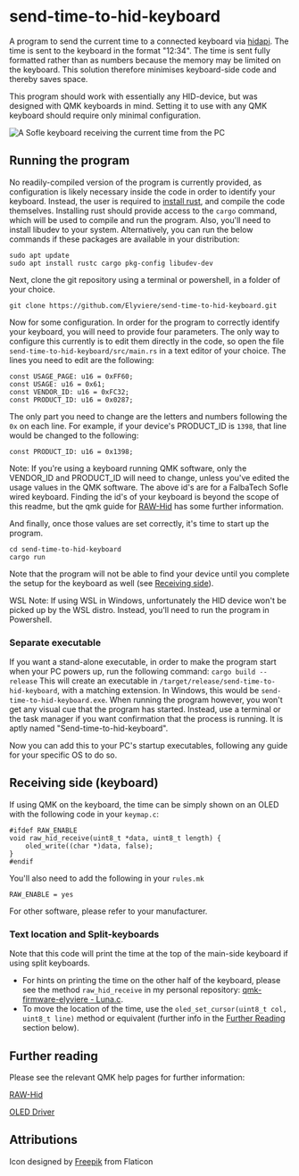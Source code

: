 # send-time-to-hid-keyboard

A program to send the current time to a connected keyboard via [hidapi](https://docs.rs/hidapi/latest/hidapi/). The time is sent to the keyboard in the format "12:34". The time is sent fully formatted rather than as numbers because the memory may be limited on the keyboard. This solution therefore minimises keyboard-side code and thereby saves space.

This program should work with essentially any HID-device, but was designed with QMK keyboards in mind. Setting it to use with any QMK keyboard should require only minimal configuration.

![A Sofle keyboard receiving the current time from the PC](https://github.com/Elyviere/send-time-to-hid-keyboard/assets/23457506/eb770a1f-f3b7-4318-a23d-0f0966f0e319)

## Running the program
No readily-compiled version of the program is currently provided, as configuration is likely necessary inside the code in order to identify your keyboard. Instead, the user is required to [install rust](https://www.rust-lang.org/tools/install), and compile the code themselves. Installing rust should provide access to the `cargo` command, which will be used to compile and run the program. Also, you'll need to install libudev to your system. Alternatively, you can run the below commands if these packages are available in your distribution:
```
sudo apt update
sudo apt install rustc cargo pkg-config libudev-dev
```

Next, clone the git repository using a terminal or powershell, in a folder of your choice.
```
git clone https://github.com/Elyviere/send-time-to-hid-keyboard.git
```
Now for some configuration. In order for the program to correctly identify your keyboard, you will need to provide four parameters. The only way to configure this currently is to edit them directly in the code, so open the file `send-time-to-hid-keyboard/src/main.rs` in a text editor of your choice. The lines you need to edit are the following:
```
const USAGE_PAGE: u16 = 0xFF60;
const USAGE: u16 = 0x61;
const VENDOR_ID: u16 = 0xFC32;
const PRODUCT_ID: u16 = 0x0287;
```
The only part you need to change are the letters and numbers following the `0x` on each line. For example, if your device's PRODUCT_ID is `1398`, that line would be changed to the following:
```
const PRODUCT_ID: u16 = 0x1398;
```
Note: If you're using a keyboard running QMK software, only the VENDOR_ID and PRODUCT_ID will need to change, unless you've edited the usage values in the QMK software. The above id's are for a FalbaTech Sofle wired keyboard. Finding the id's of your keyboard is beyond the scope of this readme, but the qmk guide for [RAW-Hid](https://github.com/qmk/qmk_firmware/blob/master/docs/feature_rawhid.md#sending-data-to-the-keyboard-idsending-data-to-the-keyboard) has some further information.

And finally, once those values are set correctly, it's time to start up the program.
```
cd send-time-to-hid-keyboard
cargo run
```
Note that the program will not be able to find your device until you complete the setup for the keyboard as well (see [Receiving side](#receiving-side-keyboard)).

WSL Note: If using WSL in Windows, unfortunately the HID device won't be picked up by the WSL distro. Instead, you'll need to run the program in Powershell.

### Separate executable

If you want a stand-alone executable, in order to make the program start when your PC powers up, run the following command:
`cargo build --release`
This will create an executable in `/target/release/send-time-to-hid-keyboard`, with a matching extension. In Windows, this would be `send-time-to-hid-keyboard.exe`. When running the program however, you won't get any visual cue that the program has started. Instead, use a terminal or the task manager if you want confirmation that the process is running. It is aptly named "Send-time-to-hid-keyboard".

Now you can add this to your PC's startup executables, following any guide for your specific OS to do so.

## Receiving side (keyboard)
If using QMK on the keyboard, the time can be simply shown on an OLED with the following code in your `keymap.c`:
```
#ifdef RAW_ENABLE
void raw_hid_receive(uint8_t *data, uint8_t length) {
    oled_write((char *)data, false);
}
#endif
```
You'll also need to add the following in your `rules.mk`
```
RAW_ENABLE = yes
```

For other software, please refer to your manufacturer.

### Text location and Split-keyboards
Note that this code will print the time at the top of the main-side keyboard if using split keyboards. 

- For hints on printing the time on the other half of the keyboard, please see the method `raw_hid_receive` in my personal repository: [qmk-firmware-elyviere - Luna.c](https://github.com/Elyviere/qmk_firmware_elyviere/blob/main/keyboards/sofle/keymaps/elyviere/luna.c). 
- To move the location of the time, use the `oled_set_cursor(uint8_t col, uint8_t line)` method or equivalent (further info in the [Further Reading](#further-reading) section below).

## Further reading
Please see the relevant QMK help pages for further information:

[RAW-Hid](https://github.com/qmk/qmk_firmware/blob/master/docs/feature_rawhid.md)

[OLED Driver](https://github.com/qmk/qmk_firmware/blob/master/docs/feature_oled_driver.md)

## Attributions
Icon  designed by [Freepik](https://www.freepik.com/) from Flaticon
